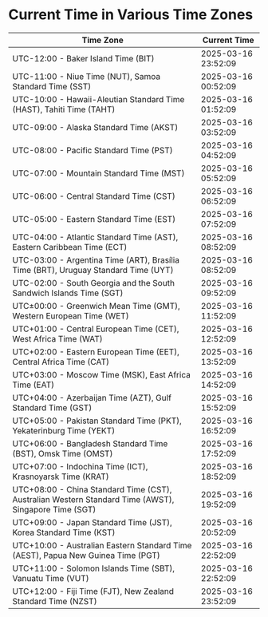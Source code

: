 # Current Time in Various Time Zones

| Time Zone | Current Time |
|-----------|--------------|
| UTC-12:00 - Baker Island Time (BIT) | 2025-03-16 23:52:09 |
| UTC-11:00 - Niue Time (NUT), Samoa Standard Time (SST) | 2025-03-16 00:52:09 |
| UTC-10:00 - Hawaii-Aleutian Standard Time (HAST), Tahiti Time (TAHT) | 2025-03-16 01:52:09 |
| UTC-09:00 - Alaska Standard Time (AKST) | 2025-03-16 03:52:09 |
| UTC-08:00 - Pacific Standard Time (PST) | 2025-03-16 04:52:09 |
| UTC-07:00 - Mountain Standard Time (MST) | 2025-03-16 05:52:09 |
| UTC-06:00 - Central Standard Time (CST) | 2025-03-16 06:52:09 |
| UTC-05:00 - Eastern Standard Time (EST) | 2025-03-16 07:52:09 |
| UTC-04:00 - Atlantic Standard Time (AST), Eastern Caribbean Time (ECT) | 2025-03-16 08:52:09 |
| UTC-03:00 - Argentina Time (ART), Brasília Time (BRT), Uruguay Standard Time (UYT) | 2025-03-16 08:52:09 |
| UTC-02:00 - South Georgia and the South Sandwich Islands Time (SGT) | 2025-03-16 09:52:09 |
| UTC±00:00 - Greenwich Mean Time (GMT), Western European Time (WET) | 2025-03-16 11:52:09 |
| UTC+01:00 - Central European Time (CET), West Africa Time (WAT) | 2025-03-16 12:52:09 |
| UTC+02:00 - Eastern European Time (EET), Central Africa Time (CAT) | 2025-03-16 13:52:09 |
| UTC+03:00 - Moscow Time (MSK), East Africa Time (EAT) | 2025-03-16 14:52:09 |
| UTC+04:00 - Azerbaijan Time (AZT), Gulf Standard Time (GST) | 2025-03-16 15:52:09 |
| UTC+05:00 - Pakistan Standard Time (PKT), Yekaterinburg Time (YEKT) | 2025-03-16 16:52:09 |
| UTC+06:00 - Bangladesh Standard Time (BST), Omsk Time (OMST) | 2025-03-16 17:52:09 |
| UTC+07:00 - Indochina Time (ICT), Krasnoyarsk Time (KRAT) | 2025-03-16 18:52:09 |
| UTC+08:00 - China Standard Time (CST), Australian Western Standard Time (AWST), Singapore Time (SGT) | 2025-03-16 19:52:09 |
| UTC+09:00 - Japan Standard Time (JST), Korea Standard Time (KST) | 2025-03-16 20:52:09 |
| UTC+10:00 - Australian Eastern Standard Time (AEST), Papua New Guinea Time (PGT) | 2025-03-16 22:52:09 |
| UTC+11:00 - Solomon Islands Time (SBT), Vanuatu Time (VUT) | 2025-03-16 22:52:09 |
| UTC+12:00 - Fiji Time (FJT), New Zealand Standard Time (NZST) | 2025-03-16 23:52:09 |
